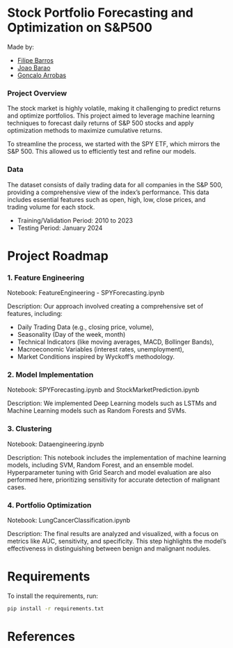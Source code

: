 # Stock Portfolio Forecasting and Optimization on S&P500

Made by: 

- [Filipe Barros](https://github.com/filipeazuil)
- [Joao Barao](https://github.com/jbarao04)
- [Goncalo Arrobas](https://github.com/Garrobas)



### Project Overview
The stock market is highly volatile, making it challenging to predict returns and optimize portfolios. This project aimed to leverage machine learning techniques to forecast daily returns of S&P 500 stocks and apply optimization methods to maximize cumulative returns. 

To streamline the process, we started with the SPY ETF, which mirrors the S&P 500. This allowed us to efficiently test and refine our models.

### Data
The dataset consists of daily trading data for all companies in the S&P 500, providing a comprehensive view of the index’s performance. This data includes essential features such as open, high, low, close prices, and trading volume for each stock.

- Training/Validation Period: 2010 to 2023
- Testing Period: January 2024

# Project Roadmap
### 1. Feature Engineering
Notebook: FeatureEngineering - SPYForecasting.ipynb

Description: Our approach involved creating a comprehensive set of features, including:

- Daily Trading Data (e.g., closing price, volume),
- Seasonality (Day of the week, month)
- Technical Indicators (like moving averages, MACD, Bollinger Bands),
- Macroeconomic Variables (interest rates, unemployment),
- Market Conditions inspired by Wyckoff’s methodology.

### 2. Model Implementation 
Notebook: SPYForecasting.ipynb and StockMarketPrediction.ipynb

Description: We implemented Deep Learning models such as LSTMs and Machine Learning models such as Random Forests and SVMs.

### 3. Clustering
Notebook: Dataengineering.ipynb

Description: This notebook includes the implementation of machine learning models, including SVM, Random Forest, and an ensemble model. Hyperparameter tuning with Grid Search and model evaluation are also performed here, prioritizing sensitivity for accurate detection of malignant cases.

### 4. Portfolio Optimization
Notebook: LungCancerClassification.ipynb

Description: The final results are analyzed and visualized, with a focus on metrics like AUC, sensitivity, and specificity. This step highlights the model’s effectiveness in distinguishing between benign and malignant nodules.

# Requirements

To install the requirements, run:

```bash
pip install -r requirements.txt
```

# References

